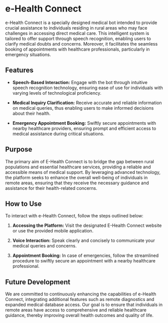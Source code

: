 # e-Health Connect

e-Health Connect is a specially designed medical bot intended to provide crucial assistance to individuals residing in rural areas who may face challenges in accessing direct medical care. This intelligent system is tailored to offer support through speech recognition, enabling users to clarify medical doubts and concerns. Moreover, it facilitates the seamless booking of appointments with healthcare professionals, particularly in emergency situations.

## Features

- **Speech-Based Interaction:** Engage with the bot through intuitive speech recognition technology, ensuring ease of use for individuals with varying levels of technological proficiency.

- **Medical Inquiry Clarification:** Receive accurate and reliable information on medical queries, thus enabling users to make informed decisions about their health.

- **Emergency Appointment Booking:** Swiftly secure appointments with nearby healthcare providers, ensuring prompt and efficient access to medical assistance during critical situations.

## Purpose

The primary aim of E-Health Connect is to bridge the gap between rural populations and essential healthcare services, providing a reliable and accessible means of medical support. By leveraging advanced technology, the platform seeks to enhance the overall well-being of individuals in remote areas, ensuring that they receive the necessary guidance and assistance for their health-related concerns.

## How to Use

To interact with e-Health Connect, follow the steps outlined below:

1. **Accessing the Platform:** Visit the designated E-Health Connect website or use the provided mobile application.

2. **Voice Interaction:** Speak clearly and concisely to communicate your medical queries and concerns.

3. **Appointment Booking:** In case of emergencies, follow the streamlined procedure to swiftly secure an appointment with a nearby healthcare professional.

## Future Development

We are committed to continuously enhancing the capabilities of e-Health Connect, integrating additional features such as remote diagnostics and expanded medical database access. Our goal is to ensure that individuals in remote areas have access to comprehensive and reliable healthcare guidance, thereby improving overall health outcomes and quality of life.
